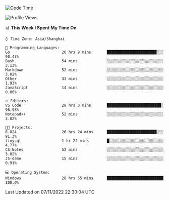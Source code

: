 <!--START_SECTION:waka-->
![Code Time](http://img.shields.io/badge/Code%20Time-308%20hrs%2031%20mins-blue)

![Profile Views](http://img.shields.io/badge/Profile%20Views-3-blue)

📊 **This Week I Spent My Time On** 

```text
⌚︎ Time Zone: Asia/Shanghai

💬 Programming Languages: 
Go                       26 hrs 9 mins       ██████████████████████░░░   90.43% 
Bash                     54 mins             ░░░░░░░░░░░░░░░░░░░░░░░░░   3.13% 
Markdown                 52 mins             ░░░░░░░░░░░░░░░░░░░░░░░░░   3.02% 
Other                    33 mins             ░░░░░░░░░░░░░░░░░░░░░░░░░   1.93% 
JavaScript               14 mins             ░░░░░░░░░░░░░░░░░░░░░░░░░   0.86%

🔥 Editors: 
VS Code                  28 hrs 3 mins       ████████████████████████░   96.98% 
Notepad++                52 mins             ░░░░░░░░░░░░░░░░░░░░░░░░░   3.02%

🐱‍💻 Projects: 
6.824                    26 hrs 24 mins      ██████████████████████░░░   91.3% 
tinysql                  1 hr 22 mins        █░░░░░░░░░░░░░░░░░░░░░░░░   4.77% 
CS-Notes                 52 mins             ░░░░░░░░░░░░░░░░░░░░░░░░░   3.02% 
JS-demo                  15 mins             ░░░░░░░░░░░░░░░░░░░░░░░░░   0.91%

💻 Operating System: 
Windows                  28 hrs 55 mins      █████████████████████████   100.0%

```


 Last Updated on 07/11/2022 22:30:04 UTC
<!--END_SECTION:waka-->